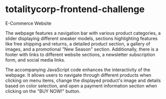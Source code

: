 # totalitycorp-frontend-challenge
E-Commerce Website

The webpage features a navigation bar with various product categories, a slider displaying different sneaker models, sections highlighting features like free shipping and returns, a detailed product section, a gallery of images, and a promotional "New Season" section. Additionally, there is a footer with links to different website sections, a newsletter subscription form, and social media links.

The accompanying JavaScript code enhances the interactivity of the webpage. It allows users to navigate through different products when clicking on menu items, change the displayed product's image and details based on color selection, and open a payment information section when clicking on the "BUY NOW!" button.
